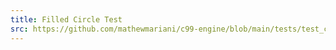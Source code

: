 ```yaml
---
title: Filled Circle Test
src: https://github.com/mathewmariani/c99-engine/blob/main/tests/test_circf.c
---
```

